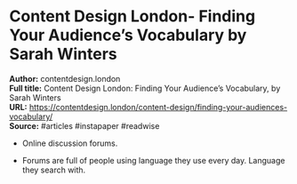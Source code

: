# Content Design London- Finding Your Audience’s Vocabulary  by Sarah Winters

**Author:** contentdesign.london  
**Full title:** Content Design London: Finding Your Audience’s Vocabulary, by Sarah Winters  
**URL:** https://contentdesign.london/content-design/finding-your-audiences-vocabulary/  
**Source:** #articles #instapaper #readwise

- Online discussion forums. 
   
- Forums are full of people using language they use every day. Language they search with. 
   
